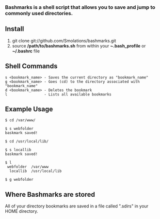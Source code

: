 ### Bashmarks is a shell script that allows you to save and jump to commonly used directories.

## Install

1. git clone git://github.com/Smolations/bashmarks.git
2. source **/path/to/bashmarks.sh** from within your **~.bash\_profile** or **~/.bashrc** file

## Shell Commands

    s <bookmark_name> - Saves the current directory as "bookmark_name"
    g <bookmark_name> - Goes (cd) to the directory associated with "bookmark_name"
    d <bookmark_name> - Deletes the bookmark
    l                 - Lists all available bookmarks

## Example Usage

    $ cd /var/www/

    $ s webfolder
    baskmark saved!

    $ cd /usr/local/lib/

    $ s locallib
    baskmark saved!

    $ l
     webfolder  /var/www
      locallib  /usr/local/lib

    $ g webfolder

## Where Bashmarks are stored

All of your directory bookmarks are saved in a file called ".sdirs" in your HOME directory.

